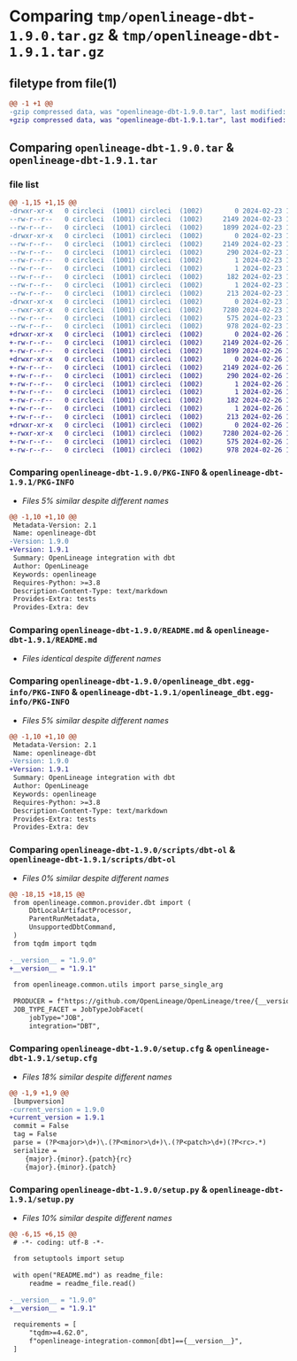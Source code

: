 # Comparing `tmp/openlineage-dbt-1.9.0.tar.gz` & `tmp/openlineage-dbt-1.9.1.tar.gz`

## filetype from file(1)

```diff
@@ -1 +1 @@
-gzip compressed data, was "openlineage-dbt-1.9.0.tar", last modified: Fri Feb 23 14:50:08 2024, max compression
+gzip compressed data, was "openlineage-dbt-1.9.1.tar", last modified: Mon Feb 26 15:00:12 2024, max compression
```

## Comparing `openlineage-dbt-1.9.0.tar` & `openlineage-dbt-1.9.1.tar`

### file list

```diff
@@ -1,15 +1,15 @@
-drwxr-xr-x   0 circleci  (1001) circleci  (1002)        0 2024-02-23 14:50:08.126974 openlineage-dbt-1.9.0/
--rw-r--r--   0 circleci  (1001) circleci  (1002)     2149 2024-02-23 14:50:08.126974 openlineage-dbt-1.9.0/PKG-INFO
--rw-r--r--   0 circleci  (1001) circleci  (1002)     1899 2024-02-23 14:50:02.000000 openlineage-dbt-1.9.0/README.md
-drwxr-xr-x   0 circleci  (1001) circleci  (1002)        0 2024-02-23 14:50:08.126974 openlineage-dbt-1.9.0/openlineage_dbt.egg-info/
--rw-r--r--   0 circleci  (1001) circleci  (1002)     2149 2024-02-23 14:50:07.000000 openlineage-dbt-1.9.0/openlineage_dbt.egg-info/PKG-INFO
--rw-r--r--   0 circleci  (1001) circleci  (1002)      290 2024-02-23 14:50:07.000000 openlineage-dbt-1.9.0/openlineage_dbt.egg-info/SOURCES.txt
--rw-r--r--   0 circleci  (1001) circleci  (1002)        1 2024-02-23 14:50:07.000000 openlineage-dbt-1.9.0/openlineage_dbt.egg-info/dependency_links.txt
--rw-r--r--   0 circleci  (1001) circleci  (1002)        1 2024-02-23 14:50:07.000000 openlineage-dbt-1.9.0/openlineage_dbt.egg-info/not-zip-safe
--rw-r--r--   0 circleci  (1001) circleci  (1002)      182 2024-02-23 14:50:07.000000 openlineage-dbt-1.9.0/openlineage_dbt.egg-info/requires.txt
--rw-r--r--   0 circleci  (1001) circleci  (1002)        1 2024-02-23 14:50:07.000000 openlineage-dbt-1.9.0/openlineage_dbt.egg-info/top_level.txt
--rw-r--r--   0 circleci  (1001) circleci  (1002)      213 2024-02-23 14:50:02.000000 openlineage-dbt-1.9.0/pyproject.toml
-drwxr-xr-x   0 circleci  (1001) circleci  (1002)        0 2024-02-23 14:50:08.126974 openlineage-dbt-1.9.0/scripts/
--rwxr-xr-x   0 circleci  (1001) circleci  (1002)     7280 2024-02-23 14:50:02.000000 openlineage-dbt-1.9.0/scripts/dbt-ol
--rw-r--r--   0 circleci  (1001) circleci  (1002)      575 2024-02-23 14:50:08.126974 openlineage-dbt-1.9.0/setup.cfg
--rw-r--r--   0 circleci  (1001) circleci  (1002)      978 2024-02-23 14:50:02.000000 openlineage-dbt-1.9.0/setup.py
+drwxr-xr-x   0 circleci  (1001) circleci  (1002)        0 2024-02-26 15:00:12.951169 openlineage-dbt-1.9.1/
+-rw-r--r--   0 circleci  (1001) circleci  (1002)     2149 2024-02-26 15:00:12.951169 openlineage-dbt-1.9.1/PKG-INFO
+-rw-r--r--   0 circleci  (1001) circleci  (1002)     1899 2024-02-26 15:00:12.000000 openlineage-dbt-1.9.1/README.md
+drwxr-xr-x   0 circleci  (1001) circleci  (1002)        0 2024-02-26 15:00:12.951169 openlineage-dbt-1.9.1/openlineage_dbt.egg-info/
+-rw-r--r--   0 circleci  (1001) circleci  (1002)     2149 2024-02-26 15:00:12.000000 openlineage-dbt-1.9.1/openlineage_dbt.egg-info/PKG-INFO
+-rw-r--r--   0 circleci  (1001) circleci  (1002)      290 2024-02-26 15:00:12.000000 openlineage-dbt-1.9.1/openlineage_dbt.egg-info/SOURCES.txt
+-rw-r--r--   0 circleci  (1001) circleci  (1002)        1 2024-02-26 15:00:12.000000 openlineage-dbt-1.9.1/openlineage_dbt.egg-info/dependency_links.txt
+-rw-r--r--   0 circleci  (1001) circleci  (1002)        1 2024-02-26 15:00:12.000000 openlineage-dbt-1.9.1/openlineage_dbt.egg-info/not-zip-safe
+-rw-r--r--   0 circleci  (1001) circleci  (1002)      182 2024-02-26 15:00:12.000000 openlineage-dbt-1.9.1/openlineage_dbt.egg-info/requires.txt
+-rw-r--r--   0 circleci  (1001) circleci  (1002)        1 2024-02-26 15:00:12.000000 openlineage-dbt-1.9.1/openlineage_dbt.egg-info/top_level.txt
+-rw-r--r--   0 circleci  (1001) circleci  (1002)      213 2024-02-26 15:00:12.000000 openlineage-dbt-1.9.1/pyproject.toml
+drwxr-xr-x   0 circleci  (1001) circleci  (1002)        0 2024-02-26 15:00:12.951169 openlineage-dbt-1.9.1/scripts/
+-rwxr-xr-x   0 circleci  (1001) circleci  (1002)     7280 2024-02-26 15:00:12.000000 openlineage-dbt-1.9.1/scripts/dbt-ol
+-rw-r--r--   0 circleci  (1001) circleci  (1002)      575 2024-02-26 15:00:12.955169 openlineage-dbt-1.9.1/setup.cfg
+-rw-r--r--   0 circleci  (1001) circleci  (1002)      978 2024-02-26 15:00:12.000000 openlineage-dbt-1.9.1/setup.py
```

### Comparing `openlineage-dbt-1.9.0/PKG-INFO` & `openlineage-dbt-1.9.1/PKG-INFO`

 * *Files 5% similar despite different names*

```diff
@@ -1,10 +1,10 @@
 Metadata-Version: 2.1
 Name: openlineage-dbt
-Version: 1.9.0
+Version: 1.9.1
 Summary: OpenLineage integration with dbt
 Author: OpenLineage
 Keywords: openlineage
 Requires-Python: >=3.8
 Description-Content-Type: text/markdown
 Provides-Extra: tests
 Provides-Extra: dev
```

### Comparing `openlineage-dbt-1.9.0/README.md` & `openlineage-dbt-1.9.1/README.md`

 * *Files identical despite different names*

### Comparing `openlineage-dbt-1.9.0/openlineage_dbt.egg-info/PKG-INFO` & `openlineage-dbt-1.9.1/openlineage_dbt.egg-info/PKG-INFO`

 * *Files 5% similar despite different names*

```diff
@@ -1,10 +1,10 @@
 Metadata-Version: 2.1
 Name: openlineage-dbt
-Version: 1.9.0
+Version: 1.9.1
 Summary: OpenLineage integration with dbt
 Author: OpenLineage
 Keywords: openlineage
 Requires-Python: >=3.8
 Description-Content-Type: text/markdown
 Provides-Extra: tests
 Provides-Extra: dev
```

### Comparing `openlineage-dbt-1.9.0/scripts/dbt-ol` & `openlineage-dbt-1.9.1/scripts/dbt-ol`

 * *Files 0% similar despite different names*

```diff
@@ -18,15 +18,15 @@
 from openlineage.common.provider.dbt import (
     DbtLocalArtifactProcessor,
     ParentRunMetadata,
     UnsupportedDbtCommand,
 )
 from tqdm import tqdm
 
-__version__ = "1.9.0"
+__version__ = "1.9.1"
 
 from openlineage.common.utils import parse_single_arg
 
 PRODUCER = f"https://github.com/OpenLineage/OpenLineage/tree/{__version__}/integration/dbt"
 JOB_TYPE_FACET = JobTypeJobFacet(
     jobType="JOB",
     integration="DBT",
```

### Comparing `openlineage-dbt-1.9.0/setup.cfg` & `openlineage-dbt-1.9.1/setup.cfg`

 * *Files 18% similar despite different names*

```diff
@@ -1,9 +1,9 @@
 [bumpversion]
-current_version = 1.9.0
+current_version = 1.9.1
 commit = False
 tag = False
 parse = (?P<major>\d+)\.(?P<minor>\d+)\.(?P<patch>\d+)(?P<rc>.*)
 serialize = 
 	{major}.{minor}.{patch}{rc}
 	{major}.{minor}.{patch}
```

### Comparing `openlineage-dbt-1.9.0/setup.py` & `openlineage-dbt-1.9.1/setup.py`

 * *Files 10% similar despite different names*

```diff
@@ -6,15 +6,15 @@
 # -*- coding: utf-8 -*-
 
 from setuptools import setup
 
 with open("README.md") as readme_file:
     readme = readme_file.read()
 
-__version__ = "1.9.0"
+__version__ = "1.9.1"
 
 requirements = [
     "tqdm>=4.62.0",
     f"openlineage-integration-common[dbt]=={__version__}",
 ]
```

